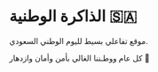 # الذاكرة الوطنية 🇸🇦

موقع تفاعلي بسيط لليوم الوطني السعودي.

كل عام ووطـننا الغالي بأمن وأمان وازدهار 💚
